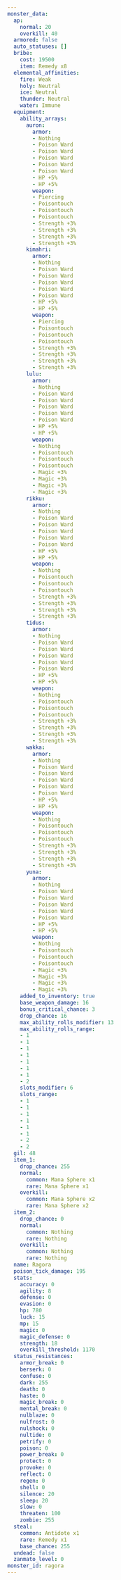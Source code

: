 ```yaml
---
monster_data:
  ap:
    normal: 20
    overkill: 40
  armored: false
  auto_statuses: []
  bribe:
    cost: 19500
    item: Remedy x8
  elemental_affinities:
    fire: Weak
    holy: Neutral
    ice: Neutral
    thunder: Neutral
    water: Immune
  equipment:
    ability_arrays:
      auron:
        armor:
        - Nothing
        - Poison Ward
        - Poison Ward
        - Poison Ward
        - Poison Ward
        - Poison Ward
        - HP +5%
        - HP +5%
        weapon:
        - Piercing
        - Poisontouch
        - Poisontouch
        - Poisontouch
        - Strength +3%
        - Strength +3%
        - Strength +3%
        - Strength +3%
      kimahri:
        armor:
        - Nothing
        - Poison Ward
        - Poison Ward
        - Poison Ward
        - Poison Ward
        - Poison Ward
        - HP +5%
        - HP +5%
        weapon:
        - Piercing
        - Poisontouch
        - Poisontouch
        - Poisontouch
        - Strength +3%
        - Strength +3%
        - Strength +3%
        - Strength +3%
      lulu:
        armor:
        - Nothing
        - Poison Ward
        - Poison Ward
        - Poison Ward
        - Poison Ward
        - Poison Ward
        - HP +5%
        - HP +5%
        weapon:
        - Nothing
        - Poisontouch
        - Poisontouch
        - Poisontouch
        - Magic +3%
        - Magic +3%
        - Magic +3%
        - Magic +3%
      rikku:
        armor:
        - Nothing
        - Poison Ward
        - Poison Ward
        - Poison Ward
        - Poison Ward
        - Poison Ward
        - HP +5%
        - HP +5%
        weapon:
        - Nothing
        - Poisontouch
        - Poisontouch
        - Poisontouch
        - Strength +3%
        - Strength +3%
        - Strength +3%
        - Strength +3%
      tidus:
        armor:
        - Nothing
        - Poison Ward
        - Poison Ward
        - Poison Ward
        - Poison Ward
        - Poison Ward
        - HP +5%
        - HP +5%
        weapon:
        - Nothing
        - Poisontouch
        - Poisontouch
        - Poisontouch
        - Strength +3%
        - Strength +3%
        - Strength +3%
        - Strength +3%
      wakka:
        armor:
        - Nothing
        - Poison Ward
        - Poison Ward
        - Poison Ward
        - Poison Ward
        - Poison Ward
        - HP +5%
        - HP +5%
        weapon:
        - Nothing
        - Poisontouch
        - Poisontouch
        - Poisontouch
        - Strength +3%
        - Strength +3%
        - Strength +3%
        - Strength +3%
      yuna:
        armor:
        - Nothing
        - Poison Ward
        - Poison Ward
        - Poison Ward
        - Poison Ward
        - Poison Ward
        - HP +5%
        - HP +5%
        weapon:
        - Nothing
        - Poisontouch
        - Poisontouch
        - Poisontouch
        - Magic +3%
        - Magic +3%
        - Magic +3%
        - Magic +3%
    added_to_inventory: true
    base_weapon_damage: 16
    bonus_critical_chance: 3
    drop_chance: 16
    max_ability_rolls_modifier: 13
    max_ability_rolls_range:
    - 1
    - 1
    - 1
    - 1
    - 1
    - 1
    - 1
    - 2
    slots_modifier: 6
    slots_range:
    - 1
    - 1
    - 1
    - 1
    - 1
    - 1
    - 2
    - 2
  gil: 48
  item_1:
    drop_chance: 255
    normal:
      common: Mana Sphere x1
      rare: Mana Sphere x1
    overkill:
      common: Mana Sphere x2
      rare: Mana Sphere x2
  item_2:
    drop_chance: 0
    normal:
      common: Nothing
      rare: Nothing
    overkill:
      common: Nothing
      rare: Nothing
  name: Ragora
  poison_tick_damage: 195
  stats:
    accuracy: 0
    agility: 8
    defense: 0
    evasion: 0
    hp: 780
    luck: 15
    mp: 15
    magic: 0
    magic_defense: 0
    strength: 18
    overkill_threshold: 1170
  status_resistances:
    armor_break: 0
    berserk: 0
    confuse: 0
    dark: 255
    death: 0
    haste: 0
    magic_break: 0
    mental_break: 0
    nulblaze: 0
    nulfrost: 0
    nulshock: 0
    nultide: 0
    petrify: 0
    poison: 0
    power_break: 0
    protect: 0
    provoke: 0
    reflect: 0
    regen: 0
    shell: 0
    silence: 20
    sleep: 20
    slow: 0
    threaten: 100
    zombie: 255
  steal:
    common: Antidote x1
    rare: Remedy x1
    base_chance: 255
  undead: false
  zanmato_level: 0
monster_id: ragora
---
```

